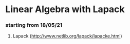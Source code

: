 # Linear Algebra with Lapack
### starting from 18/05/21

1. Lapack (http://www.netlib.org/lapack/lapacke.html)
